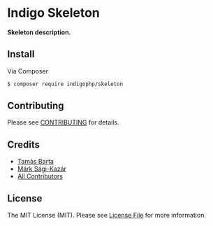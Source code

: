 # Indigo Skeleton

**Skeleton description.**


## Install

Via Composer

``` bash
$ composer require indigophp/skeleton
```


## Contributing

Please see [CONTRIBUTING](https://github.com/indigophp/skeleton/blob/develop/CONTRIBUTING.md) for details.


## Credits

- [Tamás Barta](https://github.com/TamasBarta)
- [Márk Sági-Kazár](https://github.com/sagikazarmark)
- [All Contributors](https://github.com/indigophp/skeleton/contributors)


## License

The MIT License (MIT). Please see [License File](https://github.com/indigophp/skeleton/blob/develop/LICENSE) for more information.
